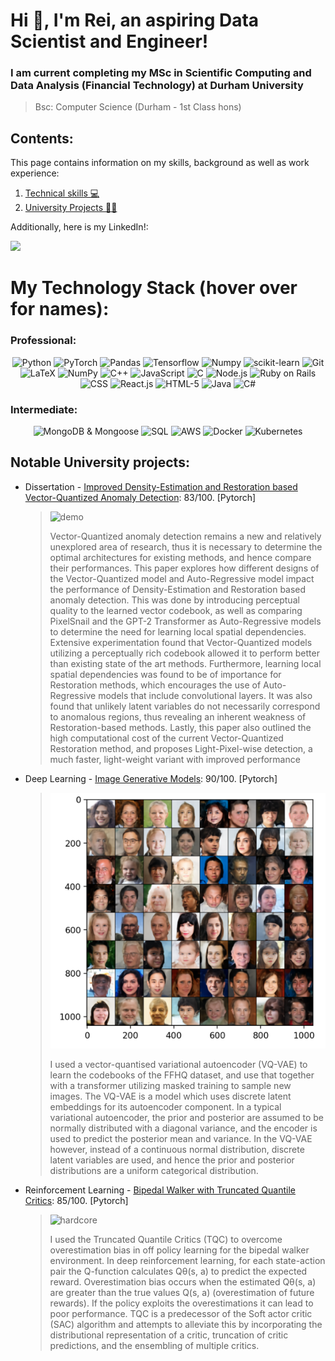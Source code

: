 # Hi 👋, I'm Rei, an aspiring Data Scientist and Engineer!

### I am current completing my MSc in Scientific Computing and Data Analysis (Financial Technology) at Durham University
> Bsc: Computer Science (Durham - 1st Class hons)

## Contents:
This page contains information on my skills, background as well as work experience:
1. [Technical skills 💻](#my-technology-stack-hover-over-for-names)
2. [University Projects 👩‍💻](#my-university-degree-)

Additionally, here is my LinkedIn!:

<a href="https://www.linkedin.com/in/rei-ishii-5778a6221/"><img src="https://img.icons8.com/color/96/000000/linkedin.png"/></a>

# My Technology Stack (hover over for names):
### Professional:
<center><div>
    <img src="https://img.icons8.com/color/96/000000/python.png" title="Python"/>
    <img src="https://pytorch.org/assets/images/pytorch-logo.png" width="96" title="PyTorch"/>
    <img src="https://numfocus.org/wp-content/uploads/2016/07/pandas-logo-300.png" width="96" title="Pandas"/>
    <img src="https://cdn-images-1.medium.com/max/1200/1*iDQvKoz7gGHc6YXqvqWWZQ.png" width="96" title="Tensorflow"/>
    <img src="https://user-images.githubusercontent.com/67586773/105040771-43887300-5a88-11eb-9f01-bee100b9ef22.png" width="96" title="Numpy"/>
    <img src="https://upload.wikimedia.org/wikipedia/commons/thumb/0/05/Scikit_learn_logo_small.svg/1200px-Scikit_learn_logo_small.svg.png" width="96" title="scikit-learn"/>
    <img src="https://img.icons8.com/color/48/000000/git.png" title="Git"/>
    <img src="https://img.icons8.com/color/48/000000/latex.png" title="LaTeX"/>
    <img src="https://user-images.githubusercontent.com/50221806/86498227-c985dc00-bd39-11ea-9135-3e82bab6d664.png" width="48" title="NumPy"/>
    <img src="https://img.icons8.com/color/48/000000/c-plus-plus-logo.png" title="C++"/>
    <img src="https://img.icons8.com/color/48/000000/javascript--v1.png" title="JavaScript"/>
    <img src="https://img.icons8.com/fluency/48/000000/c.png" title="C"/>
    <img src="https://img.icons8.com/color/48/000000/nodejs.png" title="Node.js"/>
    <img src="https://icons8.com/icon/ZMFmFsekpKfY/ruby-on-rails" title="Ruby on Rails"/>
    <img src="https://img.icons8.com/color/48/000000/css3.png" title="CSS"/>
    <img src="https://img.icons8.com/color/48/000000/react-native.png" title="React.js"/>
    <img src="https://img.icons8.com/color/48/000000/html-5--v1.png" title="HTML-5"/>
    <img src="https://img.icons8.com/color/48/000000/java-coffee-cup-logo--v1.png" title="Java"/>
    <img src="https://img.icons8.com/external-flaticons-lineal-color-flat-icons/64/external-c-sharp-computer-programming-flaticons-lineal-color-flat-icons.png" title="C#"/>
</div></center>


### Intermediate:
<center><div>
    <img src="https://img.icons8.com/color/48/000000/mongodb.png" title="MongoDB & Mongoose"/>
    <img src="https://img.icons8.com/color/48/000000/sql.png" title="SQL"/>
    <img src="https://img.icons8.com/color/48/000000/amazon-web-services.png" title="AWS"/>
    <img src="https://img.icons8.com/color/48/docker.png" title="Docker"/>
    <img src="https://img.icons8.com/color/48/kubernetes.png" title="Kubernetes"/>
</div></center>

## Notable University projects:

* Dissertation - [Improved Density-Estimation and Restoration based Vector-Quantized Anomaly Detection](https://github.com/re8423/VQ_Anomaly_Improved): 83/100. [Pytorch]
    >![demo](https://github.com/re8423/VQ_Anomaly_Improved/blob/7f2a9b92a0ccf0d49124d1951eaca029cf132d84/Images/light_wise_vae_trans_anom(1).gif)
    >
    > Vector-Quantized anomaly detection remains a new and relatively unexplored area of research, thus it is necessary to
determine the optimal architectures for existing methods, and hence compare their performances. This paper explores how different
designs of the Vector-Quantized model and Auto-Regressive model impact the performance of Density-Estimation and Restoration
based anomaly detection. This was done by introducing perceptual quality to the learned vector codebook, as well as comparing
PixelSnail and the GPT-2 Transformer as Auto-Regressive models to determine the need for learning local spatial dependencies.
Extensive experimentation found that Vector-Quantized models utilizing a perceptually rich codebook allowed it to perform better than
existing state of the art methods. Furthermore, learning local spatial dependencies was found to be of importance for Restoration
methods, which encourages the use of Auto-Regressive models that include convolutional layers. It was also found that unlikely latent
variables do not necessarily correspond to anomalous regions, thus revealing an inherent weakness of Restoration-based methods.
Lastly, this paper also outlined the high computational cost of the current Vector-Quantized Restoration method, and proposes
Light-Pixel-wise detection, a much faster, light-weight variant with improved performance

* Deep Learning - [Image Generative Models](https://github.com/re8423/Generative_Images_with_VQ-VAE): 90/100. [Pytorch]
    > ![samples](https://github.com/re8423/Generative_Images_with_VQ-VAE/blob/df4b25f68352cf9ed1eff284f5a2df46978fc6cc/Gen_samples/samples.png)
    >
    > I used a vector-quantised variational autoencoder (VQ-VAE) to learn the codebooks of the FFHQ dataset, and use that together with a transformer utilizing masked training to sample new images. The VQ-VAE is a model which uses discrete latent embeddings for its autoencoder component. In a typical variational autoencoder, the prior and posterior are assumed to be normally distributed with a diagonal variance, and the encoder is used to predict the posterior mean and variance. In the VQ-VAE however, instead of a continuous normal distribution, discrete latent variables are used, and hence the prior and posterior distributions are a uniform categorical distribution.
  
* Reinforcement Learning - [Bipedal Walker with Truncated Quantile Critics](https://github.com/re8423/Bipedal_walker_TQC): 85/100. [Pytorch]
    > ![hardcore](https://github.com/re8423/Bipedal_walker_TQC/blob/30581c2d05a6db44b526479b8e7fa05e2d5db971/Results/agent-hardcore-video%2C%20episode%3D1000%2C%20score%3D312.gif)
    >
    > I used the Truncated Quantile Critics (TQC) to overcome overestimation bias in off policy learning for the bipedal walker environment. In deep reinforcement learning, for each state-action pair the Q-function calculates Qθ(s, a) to predict the expected reward. Overestimation bias occurs when the estimated Qθ(s, a) are greater than the true values Q(s, a) (overestimation of future rewards). If the policy exploits the overestimations it can lead to poor performance. TQC is a predecessor of the Soft actor critic (SAC) algorithm and attempts to alleviate this by incorporating the distributional representation of a critic, truncation of critic predictions, and the ensembling of multiple critics.

